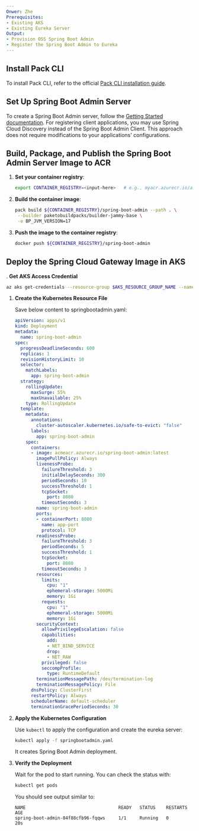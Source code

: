 ```yaml
---
Onwer: Zhe
Prerequisites:
- Existing AKS
- Existing Eureka Server
Output:
- Provision OSS Spring Boot Admin
- Register the Spring Boot Admin to Eureka
---
```


## Install Pack CLI

To install Pack CLI, refer to the official [Pack CLI installation guide](https://buildpacks.io/docs/for-platform-operators/how-to/integrate-ci/pack/).

## Set Up Spring Boot Admin Server

To create a Spring Boot Admin server, follow the [Getting Started documentation](https://docs.spring-boot-admin.com/3.0.0/getting-started.html). For registering client applications, you may use Spring Cloud Discovery instead of the Spring Boot Admin Client. This approach does not require modifications to your applications' configurations.

## Build, Package, and Publish the Spring Boot Admin Server Image to ACR

1. **Set your container registry**:
   ```bash
   export CONTAINER_REGISTRY=<input-here>   # e.g., myacr.azurecr.io/acme-fitness-store or myname/acme-fitness-store
   ```

1. **Build the container image**:
   ```bash
   pack build ${CONTAINER_REGISTRY}/spring-boot-admin --path . \
    --builder paketobuildpacks/builder-jammy-base \
    -e BP_JVM_VERSION=17
   ```

1. **Push the image to the container registry**:
   ```bash
   docker push ${CONTAINER_REGISTRY}/spring-boot-admin
   ```
## Deploy the Spring Cloud Gateway Image in AKS

. **Get AKS Access Credential**

   ```bash
   az aks get-credentials --resource-group $AKS_RESOURCE_GROUP_NAME --name $AKS_CLUSTER_NAME --subscription $AKS_SUBSCRIPTION_ID --admin
   ```

1. **Create the Kubernetes Resource File**

   Save below content to springbootadmin.yaml:

   ```yaml
   apiVersion: apps/v1
   kind: Deployment
   metadata:
     name: spring-boot-admin
   spec:
     progressDeadlineSeconds: 600
     replicas: 1
     revisionHistoryLimit: 10
     selector:
       matchLabels:
         app: spring-boot-admin
     strategy:
       rollingUpdate:
         maxSurge: 55%
         maxUnavailable: 25%
       type: RollingUpdate
     template:
       metadata:
         annotations:
           cluster-autoscaler.kubernetes.io/safe-to-evict: "false"
         labels:
           app: spring-boot-admin
       spec:
         containers:
         - image: acmeacr.azurecr.io/spring-boot-admin:latest
           imagePullPolicy: Always
           livenessProbe:
             failureThreshold: 3
             initialDelaySeconds: 300
             periodSeconds: 10
             successThreshold: 1
             tcpSocket:
               port: 8080
             timeoutSeconds: 3
           name: spring-boot-admin
           ports:
           - containerPort: 8080
             name: app-port
             protocol: TCP
           readinessProbe:
             failureThreshold: 3
             periodSeconds: 5
             successThreshold: 1
             tcpSocket:
               port: 8080
             timeoutSeconds: 3
           resources:
             limits:
               cpu: "1"
               ephemeral-storage: 5000Mi
               memory: 1Gi
             requests:
               cpu: "1"
               ephemeral-storage: 5000Mi
               memory: 1Gi
           securityContext:
             allowPrivilegeEscalation: false
             capabilities:
               add:
               - NET_BIND_SERVICE
               drop:
               - NET_RAW
             privileged: false
             seccompProfile:
               type: RuntimeDefault
           terminationMessagePath: /dev/termination-log
           terminationMessagePolicy: File
         dnsPolicy: ClusterFirst
         restartPolicy: Always
         schedulerName: default-scheduler
         terminationGracePeriodSeconds: 30
   ```

1. **Apply the Kubernetes Configuration**

   Use `kubectl` to apply the configuration and create the eureka server:

   ```bash
   kubectl apply -f springbootadmin.yaml
   ```

   It creates Spring Boot Admin deployment.

1. **Verify the Deployment**

   Wait for the pod to start running. You can check the status with:

   ```bash
   kubectl get pods
   ```

   You should see output similar to:

    ```
   NAME                                   READY   STATUS    RESTARTS   AGE
   spring-boot-admin-84f88cfb96-fqqws     1/1     Running   0          20s
   ```
